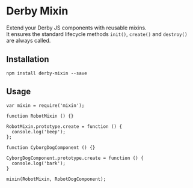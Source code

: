 Derby Mixin
===========

Extend your Derby JS components with reusable mixins.  
It ensures the standard lifecycle methods `init()`, `create()` and `destroy()` are always called.

Installation
------------

    npm install derby-mixin --save

Usage
-----

    var mixin = require('mixin');

    function RobotMixin () {}

    RobotMixin.prototype.create = function () {
      console.log('beep');
    };

    function CyborgDogComponent () {}

    CyborgDogComponent.prototype.create = function () {
      console.log('bark');
    }

    mixin(RobotMixin, RobotDogComponent);
